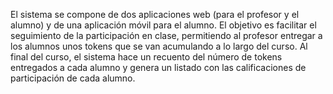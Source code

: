 El sistema se compone de dos aplicaciones web (para el profesor y el alumno) y de una aplicación móvil para el alumno. El objetivo es facilitar el seguimiento de la participación en clase, permitiendo al profesor entregar a los alumnos unos tokens que se van acumulando a lo largo del curso.
Al final del curso, el sistema hace un recuento del número de tokens entregados a cada alumno y genera un listado con las calificaciones de participación de cada alumno.